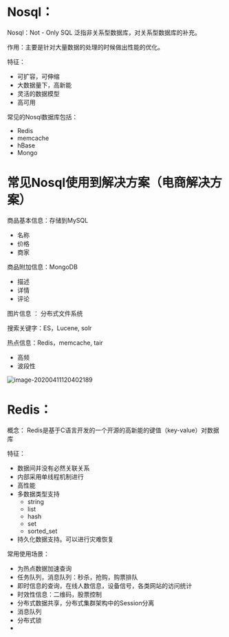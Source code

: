 # Nosql：

Nosql：Not - Only  SQL 泛指非关系型数据库，对关系型数据库的补充。

作用：主要是针对大量数据的处理的时候做出性能的优化。

特征：

* 可扩容，可伸缩
* 大数据量下，高新能
* 灵活的数据模型
* 高可用

常见的Nosql数据库包括：

* Redis
* memcache
* hBase
* Mongo

# 常见Nosql使用到解决方案（电商解决方案）

商品基本信息：存储到MySQL

* 名称
* 价格
* 商家

商品附加信息：MongoDB

* 描述
* 详情
* 评论

图片信息 ： 分布式文件系统

搜索关键字：ES，Lucene,   solr

热点信息：Redis，memcache, tair

* 高频
* 波段性

![image-20200411120402189](E:\MarkdownPicture\image-20200411120402189.png)

# Redis：

概念： Redis是基于C语言开发的一个开源的高新能的键值（key-value）对数据库

特征：

* 数据间并没有必然关联关系
* 内部采用单线程机制进行
* 高性能
* 多数据类型支持
  * string
  * list
  * hash
  * set
  * sorted_set
* 持久化数据支持。可以进行灾难恢复

常用使用场景：

* 为热点数据加速查询
* 任务队列，消息队列：秒杀，抢购，购票排队
* 即时信息的查询，在线人数信息，设备信号，各类网站的访问统计
* 时效性信息：二维码，股票控制
* 分布式数据共享，分布式集群架构中的Session分离
* 消息队列
* 分布式锁
* 